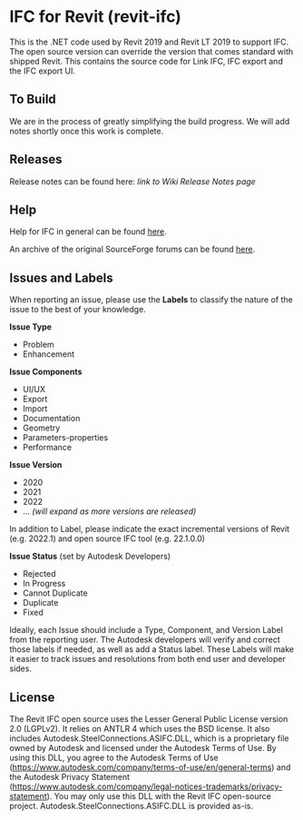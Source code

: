 # IFC for Revit (revit-ifc)

This is the .NET code used by Revit 2019 and Revit LT 2019 to support IFC. The open source version can override the version that comes standard with shipped Revit. This contains the source code for Link IFC, IFC export and the IFC export UI.

## To Build

We are in the process of greatly simplifying the build progress.  We will add notes shortly once this work is complete.

## Releases

Release notes can be found here: _link to Wiki Release Notes page_

## Help
Help for IFC in general can be found [here](http://help.autodesk.com/view/RVT/2019/ENU/?guid=GUID-6708CFD6-0AD7-461F-ADE8-6527423EC895).

An archive of the original SourceForge forums can be found [here](https://sourceforge.net/p/ifcexporter/discussion/).

## Issues and Labels
When reporting an issue, please use the **Labels** to classify the nature of the issue to the best of your knowledge. 

**Issue Type** 
- Problem 
- Enhancement 

**Issue Components** 
- UI/UX 
- Export 
- Import 
- Documentation 
- Geometry 
- Parameters-properties 
- Performance

**Issue Version**
- 2020
- 2021
- 2022
- ... *(will expand as more versions are released)*

In addition to Label, please indicate the exact incremental versions of Revit (e.g. 2022.1) and open source IFC tool (e.g. 22.1.0.0)

**Issue Status** (set by Autodesk Developers) 
- Rejected 
- In Progress 
- Cannot Duplicate 
- Duplicate 
- Fixed 

Ideally, each Issue should include a Type, Component, and Version Label from the reporting user. The Autodesk developers will verify and correct those labels if needed, as well as add a Status label. These Labels will make it easier to track issues and resolutions from both end user and developer sides.

## License

The Revit IFC open source uses the Lesser General Public License version 2.0 (LGPLv2).  It relies on ANTLR 4 which uses the BSD license.
It also includes Autodesk.SteelConnections.ASIFC.DLL, which is a proprietary file owned by Autodesk and licensed under the Autodesk Terms of Use. By using this DLL, you agree to the Autodesk Terms of Use (https://www.autodesk.com/company/terms-of-use/en/general-terms) and the Autodesk Privacy Statement (https://www.autodesk.com/company/legal-notices-trademarks/privacy-statement). You may only use this DLL with the Revit IFC open-source project. Autodesk.SteelConnections.ASIFC.DLL is provided as-is.  
